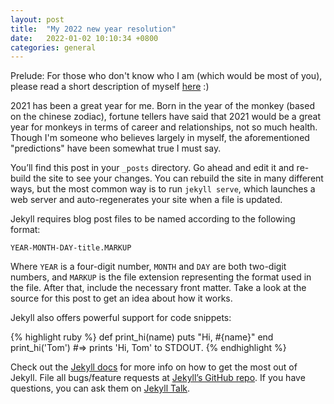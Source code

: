 ```yaml
---
layout: post
title:  "My 2022 new year resolution"
date:   2022-01-02 10:10:34 +0800
categories: general
---
```


Prelude:
For those who don't know who I am (which would be most of you), please read a short description of myself [here][about-me] :)

2021 has been a great year for me. Born in the year of the monkey (based on the chinese zodiac), fortune tellers have said that 2021 would be a great year for monkeys in terms of career and relationships, not so much health. Though I'm someone who believes largely in myself, the aforementioned "predictions" have been somewhat true I must say.

You’ll find this post in your `_posts` directory. Go ahead and edit it and re-build the site to see your changes. You can rebuild the site in many different ways, but the most common way is to run `jekyll serve`, which launches a web server and auto-regenerates your site when a file is updated.

Jekyll requires blog post files to be named according to the following format:

`YEAR-MONTH-DAY-title.MARKUP`

Where `YEAR` is a four-digit number, `MONTH` and `DAY` are both two-digit numbers, and `MARKUP` is the file extension representing the format used in the file. After that, include the necessary front matter. Take a look at the source for this post to get an idea about how it works.

Jekyll also offers powerful support for code snippets:

{% highlight ruby %}
def print_hi(name)
  puts "Hi, #{name}"
end
print_hi('Tom')
#=> prints 'Hi, Tom' to STDOUT.
{% endhighlight %}

Check out the [Jekyll docs][jekyll-docs] for more info on how to get the most out of Jekyll. File all bugs/feature requests at [Jekyll’s GitHub repo][jekyll-gh]. If you have questions, you can ask them on [Jekyll Talk][jekyll-talk].

[jekyll-docs]: https://jekyllrb.com/docs/home
[jekyll-gh]:   https://github.com/jekyll/jekyll
[jekyll-talk]: https://talk.jekyllrb.com/
[about-me]: https://davidcjw.github.io/about-me
